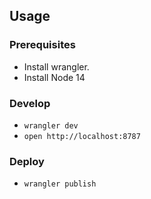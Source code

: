 
## Usage

### Prerequisites

- Install wrangler.
- Install Node 14

### Develop

- `wrangler dev`
- `open http://localhost:8787`

### Deploy

- `wrangler publish`

